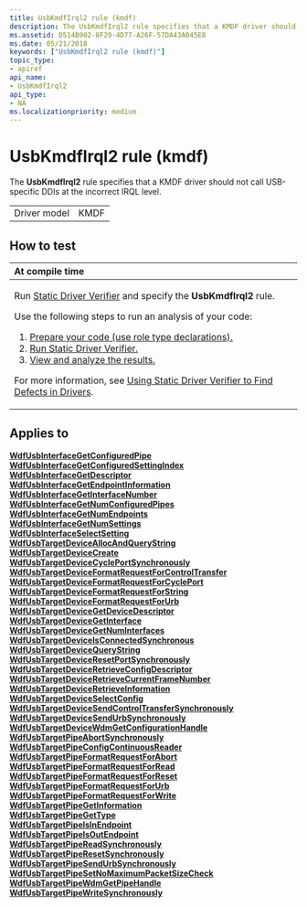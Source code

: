 ```yaml
---
title: UsbKmdfIrql2 rule (kmdf)
description: The UsbKmdfIrql2 rule specifies that a KMDF driver should not call USB-specific DDIs at the incorrect IRQL level.
ms.assetid: D514B902-8F29-4D77-A26F-57DA43A045E8
ms.date: 05/21/2018
keywords: ["UsbKmdfIrql2 rule (kmdf)"]
topic_type:
- apiref
api_name:
- UsbKmdfIrql2
api_type:
- NA
ms.localizationpriority: medium
---
```


# UsbKmdfIrql2 rule (kmdf)


The **UsbKmdfIrql2** rule specifies that a KMDF driver should not call USB-specific DDIs at the incorrect IRQL level.

|              |      |
|--------------|------|
| Driver model | KMDF |

How to test
-----------

<table>
<colgroup>
<col width="100%" />
</colgroup>
<thead>
<tr class="header">
<th align="left">At compile time</th>
</tr>
</thead>
<tbody>
<tr class="odd">
<td align="left"><p>Run <a href="https://msdn.microsoft.com/library/windows/hardware/ff552808" data-raw-source="[Static Driver Verifier](https://msdn.microsoft.com/library/windows/hardware/ff552808)">Static Driver Verifier</a> and specify the <strong>UsbKmdfIrql2</strong> rule.</p>
Use the following steps to run an analysis of your code:
<ol>
<li><a href="https://msdn.microsoft.com/library/windows/hardware/hh454281#preparing-your-source-code" data-raw-source="[Prepare your code (use role type declarations).](https://msdn.microsoft.com/library/windows/hardware/hh454281#preparing-your-source-code)">Prepare your code (use role type declarations).</a></li>
<li><a href="https://msdn.microsoft.com/library/windows/hardware/hh454281#running-static-driver-verifier" data-raw-source="[Run Static Driver Verifier.](https://msdn.microsoft.com/library/windows/hardware/hh454281#running-static-driver-verifier)">Run Static Driver Verifier.</a></li>
<li><a href="https://msdn.microsoft.com/library/windows/hardware/hh454281#viewing-and-analyzing-the-results" data-raw-source="[View and analyze the results.](https://msdn.microsoft.com/library/windows/hardware/hh454281#viewing-and-analyzing-the-results)">View and analyze the results.</a></li>
</ol>
<p>For more information, see <a href="https://msdn.microsoft.com/library/windows/hardware/hh454281" data-raw-source="[Using Static Driver Verifier to Find Defects in Drivers](https://msdn.microsoft.com/library/windows/hardware/hh454281)">Using Static Driver Verifier to Find Defects in Drivers</a>.</p></td>
</tr>
</tbody>
</table>

Applies to
----------

[**WdfUsbInterfaceGetConfiguredPipe**](https://msdn.microsoft.com/library/windows/hardware/ff550057)  
[**WdfUsbInterfaceGetConfiguredSettingIndex**](https://msdn.microsoft.com/library/windows/hardware/ff550059)  
[**WdfUsbInterfaceGetDescriptor**](https://msdn.microsoft.com/library/windows/hardware/ff550060)  
[**WdfUsbInterfaceGetEndpointInformation**](https://msdn.microsoft.com/library/windows/hardware/ff550063)  
[**WdfUsbInterfaceGetInterfaceNumber**](https://msdn.microsoft.com/library/windows/hardware/ff550065)  
[**WdfUsbInterfaceGetNumConfiguredPipes**](https://msdn.microsoft.com/library/windows/hardware/ff550066)  
[**WdfUsbInterfaceGetNumEndpoints**](https://msdn.microsoft.com/library/windows/hardware/ff550068)  
[**WdfUsbInterfaceGetNumSettings**](https://msdn.microsoft.com/library/windows/hardware/ff550070)  
[**WdfUsbInterfaceSelectSetting**](https://msdn.microsoft.com/library/windows/hardware/ff550073)  
[**WdfUsbTargetDeviceAllocAndQueryString**](https://msdn.microsoft.com/library/windows/hardware/ff550074)  
[**WdfUsbTargetDeviceCreate**](https://msdn.microsoft.com/library/windows/hardware/ff550077)  
[**WdfUsbTargetDeviceCyclePortSynchronously**](https://msdn.microsoft.com/library/windows/hardware/ff550080)  
[**WdfUsbTargetDeviceFormatRequestForControlTransfer**](https://msdn.microsoft.com/library/windows/hardware/ff550082)  
[**WdfUsbTargetDeviceFormatRequestForCyclePort**](https://msdn.microsoft.com/library/windows/hardware/ff550084)  
[**WdfUsbTargetDeviceFormatRequestForString**](https://msdn.microsoft.com/library/windows/hardware/ff550086)  
[**WdfUsbTargetDeviceFormatRequestForUrb**](https://msdn.microsoft.com/library/windows/hardware/ff550088)  
[**WdfUsbTargetDeviceGetDeviceDescriptor**](https://msdn.microsoft.com/library/windows/hardware/ff550090)  
[**WdfUsbTargetDeviceGetInterface**](https://msdn.microsoft.com/library/windows/hardware/ff550092)  
[**WdfUsbTargetDeviceGetNumInterfaces**](https://msdn.microsoft.com/library/windows/hardware/ff550094)  
[**WdfUsbTargetDeviceIsConnectedSynchronous**](https://msdn.microsoft.com/library/windows/hardware/ff550095)  
[**WdfUsbTargetDeviceQueryString**](https://msdn.microsoft.com/library/windows/hardware/ff550096)  
[**WdfUsbTargetDeviceResetPortSynchronously**](https://msdn.microsoft.com/library/windows/hardware/ff550097)  
[**WdfUsbTargetDeviceRetrieveConfigDescriptor**](https://msdn.microsoft.com/library/windows/hardware/ff550098)  
[**WdfUsbTargetDeviceRetrieveCurrentFrameNumber**](https://msdn.microsoft.com/library/windows/hardware/ff550099)  
[**WdfUsbTargetDeviceRetrieveInformation**](https://msdn.microsoft.com/library/windows/hardware/ff550100)  
[**WdfUsbTargetDeviceSelectConfig**](https://msdn.microsoft.com/library/windows/hardware/ff550101)  
[**WdfUsbTargetDeviceSendControlTransferSynchronously**](https://msdn.microsoft.com/library/windows/hardware/ff550104)  
[**WdfUsbTargetDeviceSendUrbSynchronously**](https://msdn.microsoft.com/library/windows/hardware/ff550105)  
[**WdfUsbTargetDeviceWdmGetConfigurationHandle**](https://msdn.microsoft.com/library/windows/hardware/ff551127)  
[**WdfUsbTargetPipeAbortSynchronously**](https://msdn.microsoft.com/library/windows/hardware/ff551129)  
[**WdfUsbTargetPipeConfigContinuousReader**](https://msdn.microsoft.com/library/windows/hardware/ff551130)  
[**WdfUsbTargetPipeFormatRequestForAbort**](https://msdn.microsoft.com/library/windows/hardware/ff551132)  
[**WdfUsbTargetPipeFormatRequestForRead**](https://msdn.microsoft.com/library/windows/hardware/ff551136)  
[**WdfUsbTargetPipeFormatRequestForReset**](https://msdn.microsoft.com/library/windows/hardware/ff551138)  
[**WdfUsbTargetPipeFormatRequestForUrb**](https://msdn.microsoft.com/library/windows/hardware/ff551139)  
[**WdfUsbTargetPipeFormatRequestForWrite**](https://msdn.microsoft.com/library/windows/hardware/ff551141)  
[**WdfUsbTargetPipeGetInformation**](https://msdn.microsoft.com/library/windows/hardware/ff551142)  
[**WdfUsbTargetPipeGetType**](https://msdn.microsoft.com/library/windows/hardware/ff551148)  
[**WdfUsbTargetPipeIsInEndpoint**](https://msdn.microsoft.com/library/windows/hardware/ff551151)  
[**WdfUsbTargetPipeIsOutEndpoint**](https://msdn.microsoft.com/library/windows/hardware/ff551153)  
[**WdfUsbTargetPipeReadSynchronously**](https://msdn.microsoft.com/library/windows/hardware/ff551155)  
[**WdfUsbTargetPipeResetSynchronously**](https://msdn.microsoft.com/library/windows/hardware/ff551156)  
[**WdfUsbTargetPipeSendUrbSynchronously**](https://msdn.microsoft.com/library/windows/hardware/ff551158)  
[**WdfUsbTargetPipeSetNoMaximumPacketSizeCheck**](https://msdn.microsoft.com/library/windows/hardware/ff551160)  
[**WdfUsbTargetPipeWdmGetPipeHandle**](https://msdn.microsoft.com/library/windows/hardware/ff551162)  
[**WdfUsbTargetPipeWriteSynchronously**](https://msdn.microsoft.com/library/windows/hardware/ff551163)  
 

 





